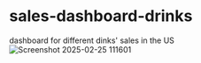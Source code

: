 # sales-dashboard-drinks
dashboard for different dinks' sales in the US
![Screenshot 2025-02-25 111601](https://github.com/user-attachments/assets/71858a86-0f32-4c04-bbc1-333ed0aa2437)
